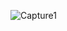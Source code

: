 ![Capture1](https://user-images.githubusercontent.com/111493846/203862508-dc25505c-1d09-446a-8ed0-95502b62ab65.PNG)
